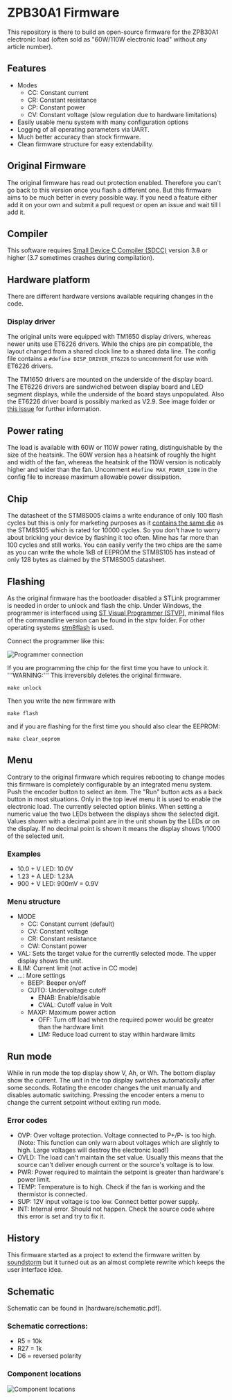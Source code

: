 # ZPB30A1 Firmware
This repository is there to build an open-source firmware for the ZPB30A1 
electronic load (often sold as "60W/110W electronic load" without any article 
number).


## Features
* Modes
    * CC: Constant current
    * CR: Constant resistance
    * CP: Constant power
    * CV: Constant voltage (slow regulation due to hardware limitations)
* Easily usable menu system with many configuration options
* Logging of all operating parameters via UART.
* Much better accuracy than stock firmware.
* Clean firmware structure for easy extendability.


## Original Firmware
The original firmware has read out protection enabled. Therefore you can't go
back to this version once you flash a different one. But this firmware aims to
be much better in every possible way. If you need a feature either add it on
your own and submit a pull request or open an issue and wait till I add it.


## Compiler
This software requires [Small Device C Compiler (SDCC)](http://sdcc.sourceforge.net/)
version 3.8 or higher (3.7 sometimes crashes during compilation).


## Hardware platform
There are different hardware versions available requiring changes in the code.

### Display driver
The original units were equipped with TM1650 display drivers, whereas newer 
units use ET6226 drivers. While the chips are pin compatible, the layout changed 
from a shared clock line to a shared data line. The config file contains a 
`#define DISP_DRIVER_ET6226` to uncomment for use with ET6226 drivers.

The TM1650 drivers are mounted on the underside of the display board. The 
ET6226 drivers are sandwiched between display board and LED segment displays, 
while the underside of the board stays unpopulated. Also the ET6226 driver board 
is possibly marked as V2.9. See image folder or [this issue](https://github.com/herm/ZPB30A1_Firmware/issues/3) 
for further information. 

## Power rating
The load is available with 60W or 110W power rating, distinguishable by the size 
of the heatsink. The 60W version has a heatsink of roughly the hight and width 
of the fan, whereas the heatsink of the 110W version is noticably higher and 
wider than the fan. Uncomment `#define MAX_POWER_110W` in the config file to 
increase maximum allowable power dissipation.


## Chip
The datasheet of the STM8S005 claims a write endurance of only 100 flash cycles
but this is only for marketing purposes as it [contains the same die](https://hackaday.io/project/16097-eforth-for-cheap-stm8s-gadgets/log/76731-stm8l001j3-a-new-sop8-chip-and-the-limits-of-stm8flash)
as the STM8S105 which is rated for 10000 cycles. So you don't have to worry
about bricking your device by flashing it too often. Mine has far more than 100
cycles and still works. You can easily verify the two chips are the same as you
can write the whole 1kB of EEPROM the STM8S105 has instead of only 128 bytes
as claimed by the STM8S005 datasheet.


## Flashing
As the original firmware has the bootloader disabled a STLink programmer is 
needed in order to unlock and flash the chip. Under Windows, the programmer 
is interfaced using [ST Visual Programmer (STVP)](https://www.st.com/en/development-tools/stvp-stm8.html),
minimal files of the commandline version can be found in the stpv folder. For 
other operating systems [stm8flash](https://github.com/vdudouyt/stm8flash) is
used.

Connect the programmer like this:

![Programmer connection](images/stlink.jpg)

If you are programming the chip for the first time you have to unlock it.
'''WARNING:''' This irreversibly deletes the original firmware.

    make unlock

Then you write the new firmware with

    make flash

and if you are flashing for the first time you should also clear the EEPROM:

    make clear_eeprom

## Menu
Contrary to the original firmware which requires rebooting to change modes this
firmware is completely configurable by an integrated menu system. Push the
encoder button to select an item. The "Run" button acts as a back button in most
situations. Only in the top level menu it is used to enable the electronic load.
The currently selected option blinks. When setting a numeric value the two
LEDs between the displays show the selected digit.
Values shown with a decimal point are in the unit shown by the LEDs or on the
display. If no decimal point is shown it means the display shows 1/1000 of the
selected unit.
### Examples
* 10.0 + V LED: 10.0V
* 1.23 + A LED: 1.23A
* 900 + V LED: 900mV = 0.9V


### Menu structure
* MODE
    * CC: Constant current (default)
    * CV: Constant voltage
    * CR: Constant resistance
    * CW: Constant power
* VAL: Sets the target value for the currently selected mode. The upper display
        shows the unit.
* ILIM: Current limit (not active in CC mode)
* ...: More settings
    * BEEP: Beeper on/off
    * CUTO: Undervoltage cutoff
        * ENAB: Enable/disable
        * CVAL: Cutoff value in Volt
    * MAXP: Maximum power action
        * OFF: Turn off load when the required power would be greater than the hardware limit
        * LIM: Reduce load current to stay within hardware limits

## Run mode
While in run mode the top display show V, Ah, or Wh. The bottom display show
the current.
The unit in the top display switches automatically after some seconds. Rotating the encoder
changes the unit manually and disables automatic switching.
Pressing the encoder enters a menu to change the current setpoint without exiting
run mode.

### Error codes
* OVP: Over voltage protection. Voltage connected to P+/P- is too high. (Note: This function can only warn about voltages which are slightly to high. Large voltages will destroy the electronic load!)
* OVLD: The load can't maintain the set value. Usually this means that the source can't deliver enough current or the source's voltage is to low.
* PWR: Power required to maintain the setpoint is greater than hardware's power limit.
* TEMP: Temperature is to high. Check if the fan is working and the thermistor is connected.
* SUP: 12V input voltage is too low. Connect better power supply.
* INT: Internal error. Should not happen. Check the source code where this error is set and try to fix it.

## History
This firmware started as a project to extend the firmware written by
[soundstorm](https://github.com/ArduinoHannover/ZPB30A1_Firmware) but it turned
out as an almost complete rewrite which keeps the user interface idea.

## Schematic
Schematic can be found in [hardware/schematic.pdf].

### Schematic corrections:
* R5 = 10k
* R27 = 1k
* D6 = reversed polarity

### Component locations
![Component locations](images/components.jpg)
